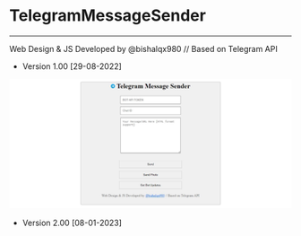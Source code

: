 # TelegramMessageSender
------------------------
Web Design & JS Developed by @bishalqx980 // Based on Telegram API

- Version 1.00 [29-08-2022]

<img src="preview.JPG">

- Version 2.00 [08-01-2023]
